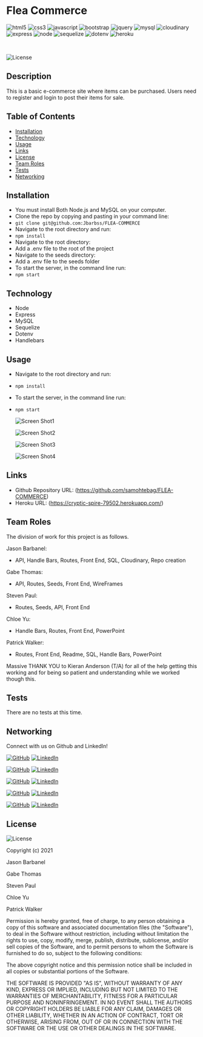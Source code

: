 # Flea Commerce


![html5](https://img.shields.io/badge/html5%20-%23E34F26.svg?&style=for-the-badge&logo=html5&logoColor=white)
![css3](https://img.shields.io/badge/css3%20-%231572B6.svg?&style=for-the-badge&logo=css3&logoColor=white)
![javascript](https://img.shields.io/badge/javascript%20-%23323330.svg?&style=for-the-badge&logo=javascript&logoColor=%23F7DF1E)
![bootstrap](https://img.shields.io/badge/bootstrap%20-%23563D7C.svg?&style=for-the-badge&logo=bootstrap&logoColor=white)
![jquery](https://img.shields.io/badge/jquery%20-%230769AD.svg?&style=for-the-badge&logo=jquery&logoColor=white)
![mysql](https://img.shields.io/badge/MySQL-00000F?style=for-the-badge&logo=mysql&logoColor=white)
![cloudinary](https://img.shields.io/badge/cloudinary-%23563D7.svg?&style=for-the-badge&logo=cloudinary&logoColor=white)
![express](https://img.shields.io/badge/Express.js-404D59?style=for-the-badge)
![node](https://img.shields.io/badge/Node.js-43853D?style=for-the-badge&logo=node.js&logoColor=white)
![sequelize](https://img.shields.io/badge/sequelize-%23323.svg?&style=for-the-badge&logo=sequelize&logoColor=white)
![dotenv](https://img.shields.io/badge/DOTenv-%23E34F26.svg?&style=for-the-badge&logo=dotenv&logoColor=white)
![heroku](https://img.shields.io/badge/Heroku-430098?style=for-the-badge&logo=heroku&logoColor=white)


<br>

![License](https://img.shields.io/badge/License%3A-MIT-green.svg)

## Description

  This is a basic e-commerce site where items can be purchased. Users need to register and login to post their items for sale. 

## Table of Contents
  * [Installation](#installation)
  * [Technology](#technology)
  * [Usage](#usage)
  * [Links](#links)
  * [License](#license)
  * [Team Roles](#teamroles)
  * [Tests](#tests)
  * [Networking](#networking)
  
  
## Installation

- You must install Both Node.js and MySQL on your computer.
- Clone the repo by copying and pasting in your command line: 
- `git clone git@github.com:Jbarbss/FLEA-COMMERCE`
- Navigate to the root directory and run: 
- `npm install`
- Navigate to the root directory: 
- Add a .env file to the root of the project
- Navigate to the seeds directory: 
- Add a .env file to the seeds folder
- To start the server, in the command line run: 
- `npm start`


## Technology

- Node
- Express
- MySQL
- Sequelize
- Dotenv
- Handlebars

## Usage

- Navigate to the root directory and run: 
- `npm install`
- To start the server, in the command line run: 
- `npm start`

  ![Screen Shot1](https://i.imgur.com/902eooC.jpgc "Screen Shot1")

  ![Screen Shot2](https://i.imgur.com/RoYh68g.png "Screen Shot2")

  ![Screen Shot3](https://i.imgur.com/OaNNxTv.png "Screen Shot3")

  ![Screen Shot4](https://i.imgur.com/PNxDrOn.png "Screen Shot4")
  
   
 ## Links
 
  * Github Repository URL: (https://github.com/samohtebag/FLEA-COMMERCE)
  * Heroku URL: (https://cryptic-spire-79502.herokuapp.com/)


## Team Roles
The division of work for this project is as follows.

  Jason Barbanel: 
  
  * API, Handle Bars, Routes, Front End, SQL, Cloudinary, Repo creation

  Gabe Thomas:

  * API, Routes, Seeds, Front End, WireFrames

  Steven Paul:

  * Routes, Seeds, API, Front End

  Chloe Yu:

  * Handle Bars, Routes, Front End, PowerPoint

  Patrick Walker:

  * Routes, Front End, Readme, SQL, Handle Bars, PowerPoint

  Massive THANK YOU to Kieran Anderson (T/A) for all of the help getting this working and for being so patient and understanding while we worked though this. 

## Tests

  There are no tests at this time.

## Networking

Connect with us on Github and LinkedIn! 

  [![GitHub](https://img.shields.io/badge/Jason%20Barbanel-Click%20Me!-blueviolet?style=plastic&logo=GitHub)](https://github.com/Jbarbss) 
  [![LinkedIn](https://img.shields.io/badge/Jason%20Barbanel%20LinkedIn-Click%20Me!-grey?style=plastic&logo=LinkedIn&labelColor=blue)](https://www.linkedin.com/in/jason-barbanel/)

  [![GitHub](https://img.shields.io/badge/Gabe%20Thomas-Click%20Me!-blueviolet?style=plastic&logo=GitHub)](https://github.com/samohtebag) 
  [![LinkedIn](https://img.shields.io/badge/Gabriel%20Thomas%20LinkedIn-Click%20Me!-grey?style=plastic&logo=LinkedIn&labelColor=blue)](https://www.linkedin.com/in/gabriel-thomas513/)

  [![GitHub](https://img.shields.io/badge/Steven%20Paul-Click%20Me!-blueviolet?style=plastic&logo=GitHub)](https://github.com/etown285) 
  [![LinkedIn](https://img.shields.io/badge/Steven%20Paul%20LinkedIn-Click%20Me!-grey?style=plastic&logo=LinkedIn&labelColor=blue)](https://www.linkedin.com/in/stevenjamespaul/)

  [![GitHub](https://img.shields.io/badge/Chloe%20Yu-Click%20Me!-blueviolet?style=plastic&logo=GitHub)](https://github.com/chloeyu17) 
  [![LinkedIn](https://img.shields.io/badge/Chloe%20Yu%20LinkedIn-Click%20Me!-grey?style=plastic&logo=LinkedIn&labelColor=blue)](https://www.linkedin.com/in/chloe-yu-3037a2156)

  [![GitHub](https://img.shields.io/badge/Patrick%20Walker-Click%20Me!-blueviolet?style=plastic&logo=GitHub)](https://github.com/pat31477) 
  [![LinkedIn](https://img.shields.io/badge/Patrick%20Walker%20LinkedIn-Click%20Me!-grey?style=plastic&logo=LinkedIn&labelColor=blue)](https://www.linkedin.com/in/patrick-walker-926a35189/)


## License

![License](https://img.shields.io/badge/License%3A-MIT-green.svg)

Copyright (c) 2021 

Jason Barbanel

Gabe Thomas

Steven Paul

Chloe Yu

Patrick Walker

Permission is hereby granted, free of charge, to any person obtaining a copy
of this software and associated documentation files (the "Software"), to deal
in the Software without restriction, including without limitation the rights
to use, copy, modify, merge, publish, distribute, sublicense, and/or sell
copies of the Software, and to permit persons to whom the Software is
furnished to do so, subject to the following conditions:

The above copyright notice and this permission notice shall be included in all
copies or substantial portions of the Software.

THE SOFTWARE IS PROVIDED "AS IS", WITHOUT WARRANTY OF ANY KIND, EXPRESS OR
IMPLIED, INCLUDING BUT NOT LIMITED TO THE WARRANTIES OF MERCHANTABILITY,
FITNESS FOR A PARTICULAR PURPOSE AND NONINFRINGEMENT. IN NO EVENT SHALL THE
AUTHORS OR COPYRIGHT HOLDERS BE LIABLE FOR ANY CLAIM, DAMAGES OR OTHER
LIABILITY, WHETHER IN AN ACTION OF CONTRACT, TORT OR OTHERWISE, ARISING FROM,
OUT OF OR IN CONNECTION WITH THE SOFTWARE OR THE USE OR OTHER DEALINGS IN THE
SOFTWARE.